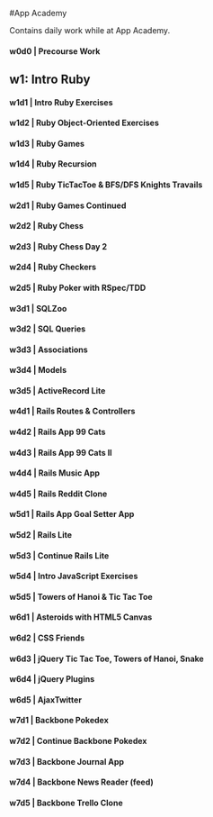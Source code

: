 #App Academy

Contains daily work while at App Academy.

#### w0d0 | Precourse Work

## w1: Intro Ruby

#### w1d1 | Intro Ruby Exercises

#### w1d2 | Ruby Object-Oriented Exercises

#### w1d3 | Ruby Games

#### w1d4 | Ruby Recursion

#### w1d5 | Ruby TicTacToe & BFS/DFS Knights Travails

#### w2d1 | Ruby Games Continued

#### w2d2 | Ruby Chess

#### w2d3 | Ruby Chess Day 2

#### w2d4 | Ruby Checkers

#### w2d5 | Ruby Poker with RSpec/TDD

#### w3d1 | SQLZoo

#### w3d2 | SQL Queries

#### w3d3 | Associations

#### w3d4 | Models

#### w3d5 | ActiveRecord Lite

#### w4d1 | Rails Routes & Controllers

#### w4d2 | Rails App 99 Cats

#### w4d3 | Rails App 99 Cats II

#### w4d4 | Rails Music App

#### w4d5 | Rails Reddit Clone

#### w5d1 | Rails App Goal Setter App

#### w5d2 | Rails Lite

#### w5d3 | Continue Rails Lite

#### w5d4 | Intro JavaScript Exercises

#### w5d5 | Towers of Hanoi & Tic Tac Toe

#### w6d1 | Asteroids with HTML5 Canvas

#### w6d2 | CSS Friends

#### w6d3 | jQuery Tic Tac Toe, Towers of Hanoi, Snake

#### w6d4 | jQuery Plugins

#### w6d5 | AjaxTwitter

#### w7d1 | Backbone Pokedex

#### w7d2 | Continue Backbone Pokedex

#### w7d3 | Backbone Journal App

#### w7d4 | Backbone News Reader (feed)

#### w7d5 | Backbone Trello Clone
